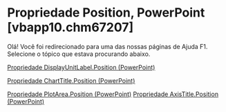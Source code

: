 
# Propriedade Position, PowerPoint [vbapp10.chm67207]

Olá! Você foi redirecionado para uma das nossas páginas de Ajuda F1. Selecione o tópico que estava procurando abaixo.

[Propriedade DisplayUnitLabel.Position (PowerPoint)](http://msdn.microsoft.com/library/edb4dbd3-9b6b-5cb9-2167-60aed00ad4ed%28Office.15%29.aspx)

[Propriedade ChartTitle.Position (PowerPoint)](http://msdn.microsoft.com/library/b0e6860d-6750-9925-fa1b-6d36b101680e%28Office.15%29.aspx)

[Propriedade PlotArea.Position (PowerPoint)](http://msdn.microsoft.com/library/91a145b4-928c-5ec2-d50c-8e860458e2bd%28Office.15%29.aspx)
[Propriedade AxisTitle.Position (PowerPoint)](http://msdn.microsoft.com/library/7a6ccf47-0614-8880-2337-f1be9c9d1af4%28Office.15%29.aspx)
